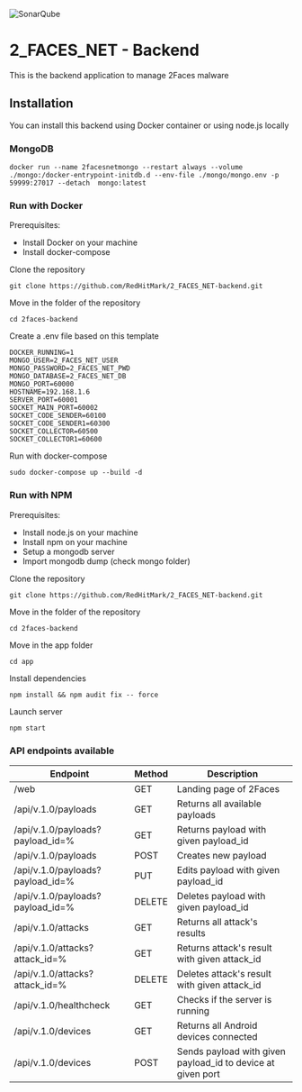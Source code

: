 ![SonarQube](https://github.com/RedHitMark/2_FACES_NET-backend/workflows/SonarQube/badge.svg)

# 2_FACES_NET - Backend
This is the backend application to manage 2Faces malware

## Installation
You can install this backend using Docker container or using node.js locally

### MongoDB
```
docker run --name 2facesnetmongo --restart always --volume ./mongo:/docker-entrypoint-initdb.d --env-file ./mongo/mongo.env -p 59999:27017 --detach  mongo:latest
```

### Run with Docker
Prerequisites:
* Install Docker on your machine
* Install docker-compose

Clone the repository
```
git clone https://github.com/RedHitMark/2_FACES_NET-backend.git
```
Move in the folder of the repository
```
cd 2faces-backend
```
Create a .env file based on this template
```
DOCKER_RUNNING=1
MONGO_USER=2_FACES_NET_USER
MONGO_PASSWORD=2_FACES_NET_PWD
MONGO_DATABASE=2_FACES_NET_DB
MONGO_PORT=60000
HOSTNAME=192.168.1.6
SERVER_PORT=60001
SOCKET_MAIN_PORT=60002
SOCKET_CODE_SENDER=60100
SOCKET_CODE_SENDER1=60300
SOCKET_COLLECTOR=60500
SOCKET_COLLECTOR1=60600
```
Run with docker-compose
```
sudo docker-compose up --build -d
```

### Run with NPM
Prerequisites:
* Install node.js on your machine
* Install npm on your machine
* Setup a mongodb server
* Import mongodb dump (check mongo folder)

Clone the repository
```
git clone https://github.com/RedHitMark/2_FACES_NET-backend.git
```
Move in the folder of the repository
```
cd 2faces-backend
```
Move in the app folder
```
cd app
```
Install dependencies
```
npm install && npm audit fix -- force
```
Launch server
```
npm start
```

### API endpoints available
Endpoint | Method | Description
------------ | ------------ | -------------
/web | GET | Landing page of 2Faces
/api/v.1.0/payloads | GET| Returns all available payloads
/api/v.1.0/payloads?payload_id=% | GET| Returns payload with given payload_id
/api/v.1.0/payloads | POST | Creates new payload 
/api/v.1.0/payloads?payload_id=% | PUT | Edits payload with given payload_id
/api/v.1.0/payloads?payload_id=% | DELETE | Deletes payload with given payload_id
/api/v.1.0/attacks | GET | Returns all attack's results
/api/v.1.0/attacks?attack_id=% | GET | Returns attack's result with given attack_id
/api/v.1.0/attacks?attack_id=% | DELETE | Deletes attack's result with given attack_id
/api/v.1.0/healthcheck | GET | Checks if the server is running
/api/v.1.0/devices | GET | Returns all Android devices connected
/api/v.1.0/devices | POST | Sends payload with given payload_id to device at given port 

